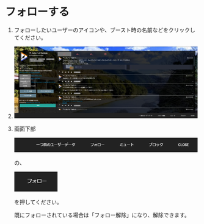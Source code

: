 # フォローする

1. フォローしたいユーザーのアイコンや、ブースト時の名前などをクリックしてください。
2. ![user1](/media/user1.png)
3. 画面下部  

   ![user19](/media/user19.png)  

   の、  

   ![user19](/media/user21.png) 

   を押してください。  

   既にフォローされている場合は「フォロー解除」になり、解除できます。

